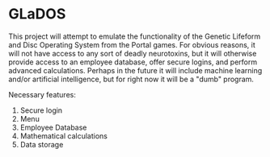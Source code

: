 # GLaDOS

This project will attempt to emulate the functionality of the Genetic Lifeform and Disc Operating System from the Portal games. For obvious reasons, it will not have access to any sort of deadly neurotoxins, but it will otherwise provide access to an employee database, offer secure logins, and perform advanced calculations. Perhaps in the future it will include machine learning and/or artificial intelligence, but for right now it will be a "dumb" program.

Necessary features:
1. Secure login
2. Menu
3. Employee Database
4. Mathematical calculations
5. Data storage
